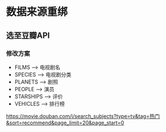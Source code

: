 # 数据来源重绑

## 选至豆瓣API

### 修改方案

- FILMS --> 电视剧名
- SPECIES --> 电视剧分类
- PLANETS --> 剧照
- PEOPLE --> 演员
- STARSHIPS --> 评价
- VEHICLES --> 排行榜

https://movie.douban.com/j/search_subjects?type=tv&tag=热门&sort=recommend&page_limit=20&page_start=0
